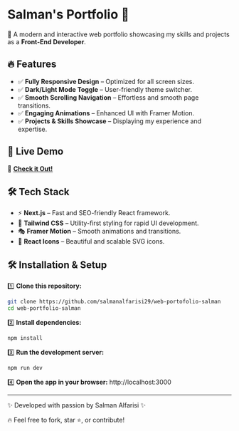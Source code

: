 
# **Salman's Portfolio** 🚀  

🌟 A modern and interactive web portfolio showcasing my skills and projects as a **Front-End Developer**.

## 🔥 **Features**
- ✅ **Fully Responsive Design** – Optimized for all screen sizes.  
- ✅ **Dark/Light Mode Toggle** – User-friendly theme switcher.  
- ✅ **Smooth Scrolling Navigation** – Effortless and smooth page transitions.  
- ✅ **Engaging Animations** – Enhanced UI with Framer Motion.  
- ✅ **Projects & Skills Showcase** – Displaying my experience and expertise.  

## 🚀 **Live Demo**  
🔗 **[Check it Out!](https://salman-portofolio.netlify.app/)**  

## 🛠 **Tech Stack**
- ⚡ **Next.js** – Fast and SEO-friendly React framework.  
- 🎨 **Tailwind CSS** – Utility-first styling for rapid UI development.  
- 🎭 **Framer Motion** – Smooth animations and transitions.  
- 🌟 **React Icons** – Beautiful and scalable SVG icons.  

## 🛠 **Installation & Setup**
1️⃣ **Clone this repository:**  
   ```bash
   git clone https://github.com/salmanalfarisi29/web-portofolio-salman
   cd web-portfolio-salman
   ```

2️⃣ **Install dependencies:**
   ```bash
   npm install
   ```

3️⃣ **Run the development server:**
   ```bash
   npm run dev
   ```

4️⃣ **Open the app in your browser:**
   http://localhost:3000

---

✨ Developed with passion by Salman Alfarisi ✨

🔥 Feel free to fork, star ⭐, or contribute!
